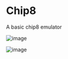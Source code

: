 # Chip8

A basic chip8 emulator

![image](https://github.com/dpv927/chip8/assets/113710742/78689ef0-226a-4a59-b31d-cd1d0f0dc26b)

![image](https://github.com/dpv927/chip8/assets/113710742/3244ee73-1e4a-4ba6-b925-0072ccee0722)
